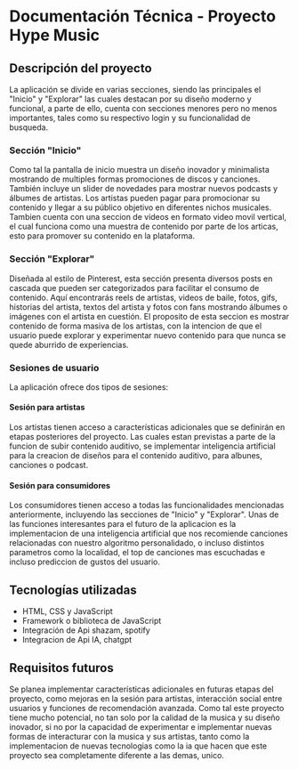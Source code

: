 # Documentación Técnica - Proyecto Hype Music

## Descripción del proyecto
La aplicación se divide en varias secciones, siendo las principales el "Inicio" y "Explorar" las cuales destacan por su diseño moderno y funcional, a parte de ello, cuenta con secciones menores pero no menos importantes, tales como su respectivo login y su funcionalidad de busqueda.

### Sección "Inicio"
Como tal la pantalla de inicio muestra un diseño inovador y minimalista mostrando de multiples formas promociones de discos y canciones. También incluye un slider de novedades para mostrar nuevos podcasts y álbumes de artistas. Los artistas pueden pagar para promocionar su contenido y llegar a su público objetivo en diferentes nichos musicales. Tambien cuenta con una seccion de videos en formato video movil vertical, el cual funciona como una muestra de contenido por parte de los articas, esto para promover su contenido en la plataforma.

### Sección "Explorar"
Diseñada al estilo de Pinterest, esta sección presenta diversos posts en cascada que pueden ser categorizados para facilitar el consumo de contenido. Aquí encontrarás reels de artistas, videos de baile, fotos, gifs, historias del artista, textos del artista y fotos con fans mostrando álbumes o imágenes con el artista en cuestión. El proposito de esta seccion es mostrar contenido de forma masiva de los artistas, con la intencion de que el usuario puede explorar y experimentar nuevo contenido para que nunca se quede aburrido de experiencias.

### Sesiones de usuario
La aplicación ofrece dos tipos de sesiones:

#### Sesión para artistas
Los artistas tienen acceso a características adicionales que se definirán en etapas posteriores del proyecto. Las cuales estan previstas a parte de la funcion de subir contenido auditivo, se implementar inteligencia artificial para la creacion de diseños para el contenido auditivo, para albunes, canciones o podcast. 

#### Sesión para consumidores
Los consumidores tienen acceso a todas las funcionalidades mencionadas anteriormente, incluyendo las secciones de "Inicio" y "Explorar". Unas de las funciones interesantes para el futuro de la aplicacion es la implementacion de una inteligencia artificial que nos recomiende canciones relacionadas con nuestro algoritmo personalidado, o incluso distintos parametros como la localidad, el top de canciones mas escuchadas e incluso prediccion de gustos del usuario.

## Tecnologías utilizadas
- HTML, CSS y JavaScript
- Framework o biblioteca de JavaScript
- Integración de Api shazam, spotify
- Integracion de Api IA, chatgpt

## Requisitos futuros
Se planea implementar características adicionales en futuras etapas del proyecto, como mejoras en la sesión para artistas, interacción social entre usuarios y funciones de recomendación avanzada. Como tal este proyecto tiene mucho potencial, no tan solo por la calidad de la musica y su diseño inovador, si no por la capacidad de experimentar e implementar nuevas formas de interacturar con la musica y sus artistas, tanto como la implementacion de nuevas tecnologias como la ia que hacen que este proyecto sea completamente diferente a las demas, unico.

